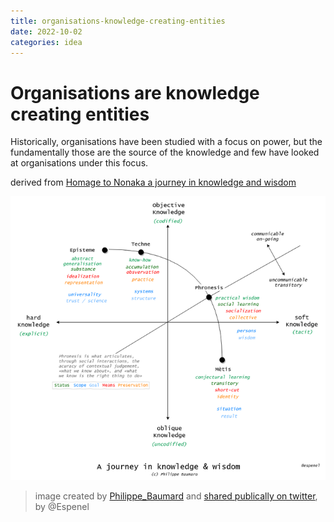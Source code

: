 ```yaml
---
title: organisations-knowledge-creating-entities
date: 2022-10-02
categories: idea
---
```


# Organisations are knowledge creating entities

Historically, organisations have been studied with a focus on power, but the fundamentally those are the source of the knowledge and few have looked at organisations under this focus.

derived from [Homage to Nonaka a journey in knowledge and wisdom](https://fr.slideshare.net/pbaumard/homage-to-nonaka-a-journey-in-knowledge-and-wisdom)

![Homage to Nonaka a journey in knowledge and wisdom](img/a-journey-in-knowledge-and-wisom.png)

> image created by [Philippe_Baumard](https://fr.wikipedia.org/wiki/Philippe_Baumard) and [shared publically on twitter](https://twitter.com/espenel/status/771623960182042624), by @Espenel
